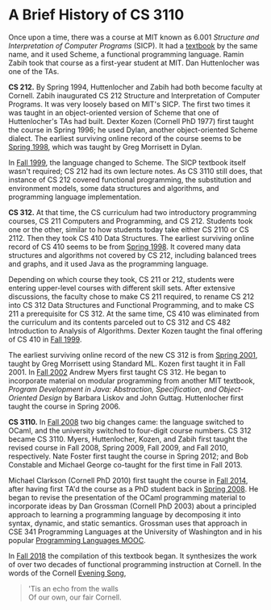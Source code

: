 # A Brief History of CS 3110

Once upon a time, there was a course at MIT known as 6.001 *Structure
and Interpretation of Computer Programs* (SICP).  It had a
[textbook][sicp] by the same name, and it used Scheme, a functional
programming language.  Ramin Zabih took that course as a first-year
student at MIT.  Dan Huttenlocher was one of the TAs.

[sicp]: http://web.mit.edu/alexmv/6.037/sicp.pdf

**CS 212.** By Spring 1994, Huttenlocher and Zabih had both become
faculty at Cornell. Zabih inaugurated CS 212 Structure and
Interpretation of Computer Programs.  It was very loosely based on MIT's
SICP.  The first two times it was taught in an object-oriented version
of Scheme that one of Huttenlocher's TAs had built. Dexter Kozen
(Cornell PhD 1977) first taught the course in Spring 1996; he used
Dylan, another object-oriented Scheme dialect. The earliest surviving
online record of the course seems to be [Spring 1998][cs212-1998sp],
which was taught by Greg Morrisett in Dylan.

In [Fall 1999][cs212-1999fa], the language changed to Scheme. The SICP
textbook itself wasn't required; CS 212 had its own lecture notes.  As
CS 3110 still does, that instance of CS 212 covered functional
programming, the substitution and environment models, some data
structures and algorithms, and programming language implementation.

**CS 312.** At that time, the CS curriculum had two introductory
programming courses, CS 211 Computers and Programming, and CS 212.
Students took one or the other, similar to how students today take
either CS 2110 or CS 2112.  Then they took CS 410 Data Structures. The
earliest surviving online record of CS 410 seems to be from [Spring
1998][cs410-1998sp]. It covered many data structures and algorithms not
covered by CS 212, including balanced trees and graphs, and it used Java
as the programming language. 

Depending on which course they took, CS 211 or 212, students were
entering upper-level courses with different skill sets.  After extensive
discussions, the faculty chose to make CS 211 required, to rename CS 212
into CS 312 Data Structures and Functional Programming, and to make CS 211
a prerequisite for CS 312. At the same time, CS 410 was eliminated from
the curriculum and its contents parceled out to CS 312 and CS 482
Introduction to Analysis of Algorithms. Dexter Kozen taught the final
offering of CS 410 in [Fall 1999][cs410-1999fa].  

The earliest surviving online record of the new CS 312 is from [Spring
2001][cs312-2001sp], taught by Greg Morrisett using Standard ML.  Kozen
first taught it in Fall 2001.  In [Fall 2002][cs312-2002fa] Andrew Myers
first taught CS 312.  He began to incorporate material on modular
programming from another MIT textbook, *Program Development in Java:
Abstraction, Specification, and Object-Oriented Design* by Barbara
Liskov and John Guttag.  Huttenlocher first taught the course in Spring
2006.

**CS 3110.**
In [Fall 2008][cs3110-2008fa] two big changes came: the language
switched to OCaml, and the university switched to four-digit course
numbers. CS 312 became CS 3110.  Myers, Huttenlocher, Kozen, and
Zabih first taught the revised course in Fall 2008, Spring 2009, 
Fall 2009, and Fall 2010, respectively.  Nate Foster first
taught the course in Spring 2012; and Bob Constable and Michael George
co-taught for the first time in Fall 2013.

Michael Clarkson (Cornell PhD 2010) first taught the course in [Fall
2014][cs3110-2014fa], after having first TA'd the course as a PhD
student back in [Spring 2008][cs312-2008sp].  He began to revise the
presentation of the OCaml programming material to incorporate ideas by
Dan Grossman (Cornell PhD 2003) about a principled approach to
learning a programming language by decomposing it into syntax, dynamic,
and static semantics.  Grossman uses that approach in CSE 341
Programming Languages at the University of Washington and in his popular
[Programming Languages MOOC][pl-mooc].

In [Fall 2018][cs3110-2018fa] the compilation of this textbook began. It
synthesizes the work of over two decades of functional programming
instruction at Cornell.  In the words of the Cornell [Evening
Song][eveningsong],

>'Tis an echo from the walls<br/>
>Of our own, our fair Cornell.


[cs212-1998sp]: http://www.cs.cornell.edu/courses/cs212/1998sp/Outline.html
[cs212-1999fa]: http://www.cs.cornell.edu/courses/cs212/1999FA/Materials.html
[cs410-1998sp]: http://www.cs.cornell.edu/courses/cs410/1998sp/schedule.html
[cs410-1999fa]: http://www.cs.cornell.edu/courses/cs410/1999fa/
[cs312-2002fa]: http://www.cs.cornell.edu/courses/cs312/2002fa/lectures.htm
[cs312-2001sp]: http://www.cs.cornell.edu/courses/cs312/2001SP/notes.html
[cs312-2008sp]: http://www.cs.cornell.edu/courses/cs312/2008sp/overview.html
[cs3110-2008fa]: http://www.cs.cornell.edu/courses/cs3110/2008fa/schedule.html
[cs3110-2014fa]: http://www.cs.cornell.edu/courses/cs3110/2014fa/course_info.php
[cs3110-2015fa]: http://www.cs.cornell.edu/courses/cs3110/2015fa/
[cs3110-2018fa]: https://www.cs.cornell.edu/courses/cs3110/2018fa/textbook
[eveningsong]: https://alumni.cornell.edu/download/3542/
[pl-mooc]: https://www.coursera.org/learn/programming-languages